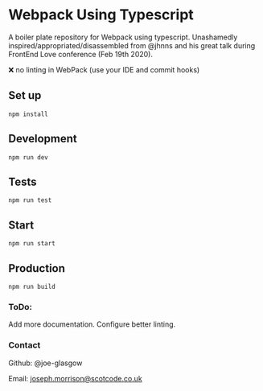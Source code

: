 # Webpack Using Typescript

A boiler plate repository for Webpack using typescript.
Unashamedly inspired/appropriated/disassembled from @jhnns and his great talk during FrontEnd Love conference (Feb 19th 2020).

❌ no linting in WebPack (use your IDE and commit hooks)

## Set up

    npm install
    
## Development

    npm run dev
    
## Tests

    npm run test
    
## Start

    npm run start
    
## Production

    npm run build
    
### ToDo:

Add more documentation.
Configure better linting.

### Contact

Github: @joe-glasgow

Email: joseph.morrison@scotcode.co.uk

   
   
